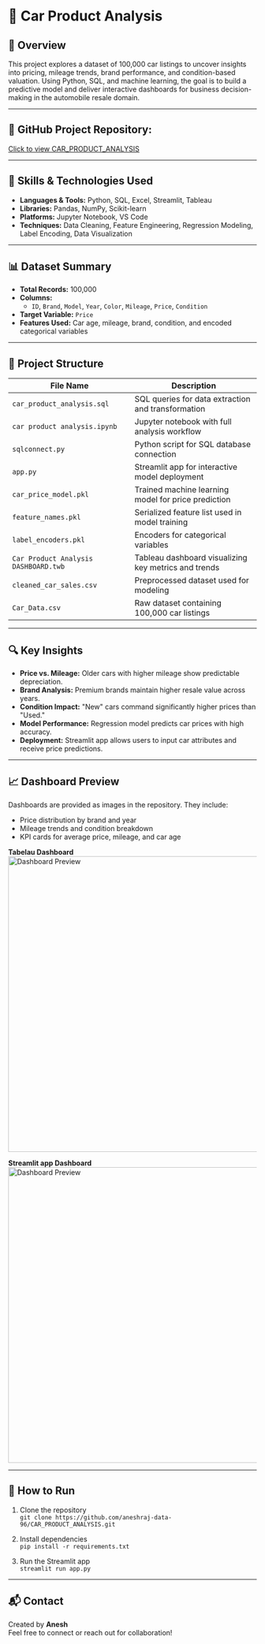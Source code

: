 # 🚗 Car Product Analysis

## 📌 Overview
This project explores a dataset of 100,000 car listings to uncover insights into pricing, mileage trends, brand performance, and condition-based valuation. Using Python, SQL, and machine learning, the goal is to build a predictive model and deliver interactive dashboards for business decision-making in the automobile resale domain.

---

## 🚗 **GitHub Project Repository:** 
[Click to view CAR_PRODUCT_ANALYSIS](https://github.com/aneshraj-d96/CAR_PRODUCT_ANALYSIS)



---

## 🧠 Skills & Technologies Used

- **Languages & Tools:** Python, SQL, Excel, Streamlit, Tableau
- **Libraries:** Pandas, NumPy, Scikit-learn
- **Platforms:** Jupyter Notebook, VS Code
- **Techniques:** Data Cleaning, Feature Engineering, Regression Modeling, Label Encoding, Data Visualization

---

## 📊 Dataset Summary

- **Total Records:** 100,000
- **Columns:**
  - `ID`, `Brand`, `Model`, `Year`, `Color`, `Mileage`, `Price`, `Condition`
- **Target Variable:** `Price`
- **Features Used:** Car age, mileage, brand, condition, and encoded categorical variables

---

## 📂 Project Structure

| File Name                          | Description                                                                 |
|-----------------------------------|-----------------------------------------------------------------------------|
| `car_product_analysis.sql`        | SQL queries for data extraction and transformation                         |
| `car product analysis.ipynb`      | Jupyter notebook with full analysis workflow                               |
| `sqlconnect.py`                   | Python script for SQL database connection                                  |
| `app.py`                          | Streamlit app for interactive model deployment                             |
| `car_price_model.pkl`             | Trained machine learning model for price prediction                        |
| `feature_names.pkl`               | Serialized feature list used in model training                             |
| `label_encoders.pkl`              | Encoders for categorical variables                                         |
| `Car Product Analysis DASHBOARD.twb` | Tableau dashboard visualizing key metrics and trends                    |
| `cleaned_car_sales.csv`           | Preprocessed dataset used for modeling                                     |
| `Car_Data.csv`                    | Raw dataset containing 100,000 car listings                                |

---

## 🔍 Key Insights

- **Price vs. Mileage:** Older cars with higher mileage show predictable depreciation.
- **Brand Analysis:** Premium brands maintain higher resale value across years.
- **Condition Impact:** "New" cars command significantly higher prices than "Used."
- **Model Performance:** Regression model predicts car prices with high accuracy.
- **Deployment:** Streamlit app allows users to input car attributes and receive price predictions.

---

## 📈 Dashboard Preview

Dashboards are provided as images in the repository. They include:

- Price distribution by brand and year
- Mileage trends and condition breakdown
- KPI cards for average price, mileage, and car age

**Tabelau Dashboard**  
  <img src="https://image2url.com/images/1755687080391-fb555241-253c-4f23-84e4-fed6175f39b7.png" alt="Dashboard Preview" width="600"/>
  
**Streamlit app Dashboard**  
  <img src="https://image2url.com/images/1755687080391-fb555241-253c-4f23-84e4-fed6175f39b7.png" alt="Dashboard Preview" width="600"/>
  
---

## 🚀 How to Run

1. Clone the repository  
   `git clone https://github.com/aneshraj-data-96/CAR_PRODUCT_ANALYSIS.git`

2. Install dependencies  
   `pip install -r requirements.txt`

3. Run the Streamlit app  
   `streamlit run app.py`

---

## 📬 Contact

Created by **Anesh**  
Feel free to connect or reach out for collaboration!

